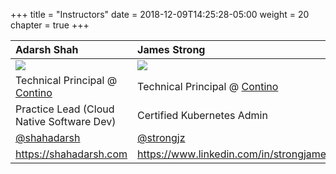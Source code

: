+++
title = "Instructors"
date = 2018-12-09T14:25:28-05:00
weight = 20
chapter = true
+++

Adarsh Shah   |James Strong
| :---        |    :----   
![](/intro-k8/images/adarsh.png) |![](/intro-k8/images/james.png)
Technical Principal @ [Contino](https://contino.io) | Technical Principal @ [Contino](https://contino.io)
Practice Lead (Cloud Native Software Dev) | Certified Kubernetes Admin
[@shahadarsh](https://twitter.com/shahadarsh) | [@strongjz](https://twitter.com/strongjz)
 https://shahadarsh.com  | https://www.linkedin.com/in/strongjames/







